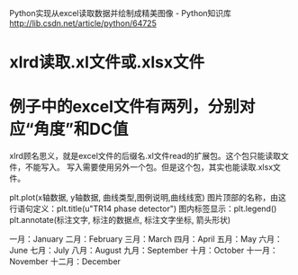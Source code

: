 Python实现从excel读取数据并绘制成精美图像 - Python知识库
http://lib.csdn.net/article/python/64725

# xlrd读取.xl文件或.xlsx文件
# 例子中的excel文件有两列，分别对应“角度”和DC值
xlrd顾名思义，就是excel文件的后缀名.xl文件read的扩展包。这个包只能读取文件，不能写入。
写入需要使用另外一个包。但是这个包，其实也能读取.xlsx文件。

plt.plot(x轴数据, y轴数据, 曲线类型,图例说明,曲线线宽)
图片顶部的名称，由这行语句定义：plt.title(u"TR14 phase detector")
图内标签显示：plt.legend()
plt.annotate(标注文字, 标注的数据点, 标注文字坐标, 箭头形状)

一月：January
二月：February
三月：March
四月：April
五月：May
六月：June
七月：July
八月：August
九月：September
十月：October
十一月：November
十二月：December